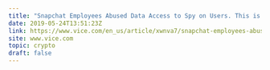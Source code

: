 ```yaml
---
title: "Snapchat Employees Abused Data Access to Spy on Users. This is why we must control our own data!"
date: 2019-05-24T13:51:23Z
link: https://www.vice.com/en_us/article/xwnva7/snapchat-employees-abused-data-access-spy-on-users-snaplion?utm_medium=RSS&utm_source=hune
site: www.vice.com
topic: crypto
draft: false
---
```

